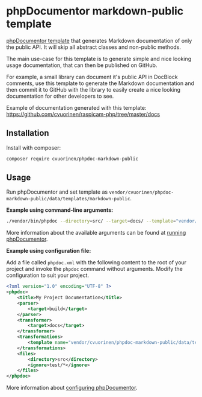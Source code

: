 # phpDocumentor markdown-public template

[phpDocumentor template](http://www.phpdoc.org/docs/latest/getting-started/changing-the-look-and-feel.html) that generates Markdown documentation of only the public API. It will skip all abstract classes and non-public methods.

The main use-case for this template is to generate simple and nice looking usage documentation, that can then be published on GitHub.

For example, a small library can document it's public API in DocBlock comments, use this template to generate the Markdown documentation and then commit it to GitHub with the library to easily create a nice looking documentation for other developers to see.

Example of documentation generated with this template: https://github.com/cvuorinen/raspicam-php/tree/master/docs

## Installation

Install with composer:

```bash
composer require cvuorinen/phpdoc-markdown-public
```

## Usage

Run phpDocumentor and set template as `vendor/cvuorinen/phpdoc-markdown-public/data/templates/markdown-public`.

**Example using command-line arguments:**

```bash
./vendor/bin/phpdoc --directory=src/ --target=docs/ --template="vendor/cvuorinen/phpdoc-markdown-public/data/templates/markdown-public" --title="My Project Documentation"
```

More information about the available arguments can be found at [running phpDocumentor](http://www.phpdoc.org/docs/latest/guides/running-phpdocumentor.html).

**Example using configuration file:**

Add a file called `phpdoc.xml` with the following content to the root of your project and invoke the `phpdoc` command without arguments. Modify the configuration to suit your project.

```xml
<?xml version="1.0" encoding="UTF-8" ?>
<phpdoc>
    <title>My Project Documentation</title>
    <parser>
        <target>build</target>
    </parser>
    <transformer>
        <target>docs</target>
    </transformer>
    <transformations>
        <template name="vendor/cvuorinen/phpdoc-markdown-public/data/templates/markdown-public" />
    </transformations>
    <files>
        <directory>src</directory>
        <ignore>test/*</ignore>
    </files>
</phpdoc>
```

More information about [configuring phpDocumentor](http://www.phpdoc.org/docs/latest/references/configuration.html).
